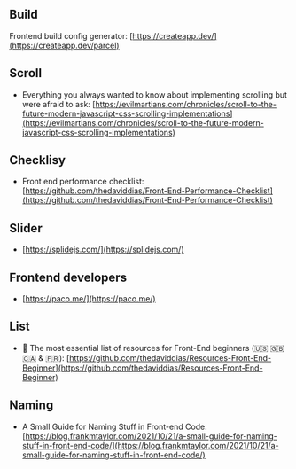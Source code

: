 ## Build

Frontend build config generator: [https://createapp.dev/](https://createapp.dev/parcel)

## Scroll

* Everything you always wanted to know about implementing scrolling but were afraid to ask: [https://evilmartians.com/chronicles/scroll-to-the-future-modern-javascript-css-scrolling-implementations](https://evilmartians.com/chronicles/scroll-to-the-future-modern-javascript-css-scrolling-implementations)

## Checklisy

* Front end performance checklist: [https://github.com/thedaviddias/Front-End-Performance-Checklist](https://github.com/thedaviddias/Front-End-Performance-Checklist)


## Slider

* [https://splidejs.com/](https://splidejs.com/)

## Frontend developers

* [https://paco.me/](https://paco.me/)

## List

* 💯 The most essential list of resources for Front-End beginners (🇺🇸 🇬🇧 🇨🇦 & 🇫🇷): [https://github.com/thedaviddias/Resources-Front-End-Beginner](https://github.com/thedaviddias/Resources-Front-End-Beginner)

## Naming

* A Small Guide for Naming Stuff in Front-end Code: [https://blog.frankmtaylor.com/2021/10/21/a-small-guide-for-naming-stuff-in-front-end-code/](https://blog.frankmtaylor.com/2021/10/21/a-small-guide-for-naming-stuff-in-front-end-code/)
